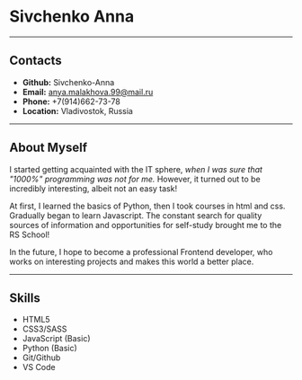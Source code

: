 # Sivchenko Anna
*******
## Contacts
* **Github:** Sivchenko-Anna
* **Email:** anya.malakhova.99@mail.ru
* **Phone:** +7(914)662-73-78
* **Location:** Vladivostok, Russia
*******
## About Myself
I started getting acquainted with the IT sphere, *when I was sure that "1000%" programming was not for me.* However, it turned out to be incredibly interesting, albeit not an easy task!

At first, I learned the basics of Python, then I took courses in html and css. Gradually began to learn Javascript. The constant search for quality sources of information and opportunities for self-study brought me to the RS School!

In the future, I hope to become a professional Frontend developer, who works on interesting projects and makes this world a better place.
*******
## Skills
* HTML5
* CSS3/SASS
* JavaScript (Basic)
* Python (Basic)
* Git/Github
* VS Code